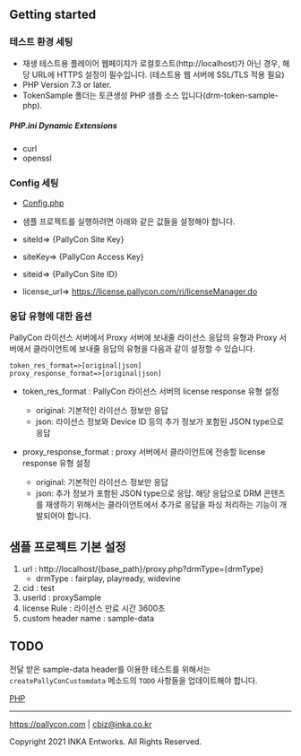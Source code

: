 
## Getting started

### 테스트 환경 세팅

- 재생 테스트용 플레이어 웹페이지가 로컬호스트(http://localhost)가 아닌 경우, 해당 URL에 HTTPS 설정이 필수입니다. (테스트용 웹 서버에 SSL/TLS 적용 필요)
- PHP Version 7.3 or later.
- TokenSample 폴더는 토큰생성 PHP 샘플 소스 입니다(drm-token-sample-php). 

##### PHP.ini Dynamic Extensions
- curl
- openssl 

### Config 세팅
- [Config.php](../src/Config/Config.php)
- 샘플 프로젝트를 실행하려면 아래와 같은 값들을 설정해야 합니다.

- siteId=> {PallyCon Site Key}
- siteKey=> {PallyCon Access Key}
- siteid=> {PallyCon Site ID}
- license_url=> https://license.pallycon.com/ri/licenseManager.do



### 응답 유형에 대한 옵션

PallyCon 라이선스 서버에서 Proxy 서버에 보내줄 라이선스 응답의 유형과 Proxy 서버에서 클라이언트에 보내줄 응답의 유형을 다음과 같이 설정할 수 있습니다.

```
token_res_format=>[original|json]
proxy_response_format=>[original|json]
```

- token_res_format : PallyCon 라이선스 서버의 license response 유형 설정
    - original: 기본적인 라이선스 정보만 응답
    - json: 라이선스 정보와 Device ID 등의 추가 정보가 포함된 JSON type으로 응답

- proxy_response_format : proxy 서버에서 클라이언트에 전송할 license response 유형 설정
    - original: 기본적인 라이선스 정보만 응답
    - json: 추가 정보가 포함된 JSON type으로 응답. 해당 응답으로 DRM 콘텐츠를 재생하기 위해서는 클라이언트에서 추가로 응답을 파싱 처리하는 기능이 개발되어야 합니다.
    
    
    
## 샘플 프로젝트 기본 설정

1. url : http://localhost/{base_path}/proxy.php?drmType={drmType} 
    - drmType : fairplay, playready, widevine  
2. cid : test  
3. userId : proxySample  
4. license Rule : 라이선스 만료 시간 3600초
5. custom header name : sample-data


## TODO

전달 받은 sample-data header를 이용한 테스트를 위해서는 `createPallyConCustomdata` 메소드의 `TODO` 사항들을 업데이트해야 합니다.

[PHP](../src/Service/ProxyService.php)  

***

https://pallycon.com | cbiz@inka.co.kr

Copyright 2021 INKA Entworks. All Rights Reserved.

    